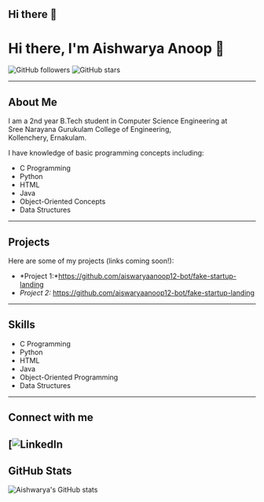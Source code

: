 ## Hi there 👋

# Hi there, I'm Aishwarya Anoop 👋

![GitHub followers](https://img.shields.io/github/followers/aiswaryaanoop12.bot?style=social)
![GitHub stars](https://img.shields.io/github/stars/aiswaryaanoop12?style=social)

---

## About Me

I am a 2nd year B.Tech student in Computer Science Engineering at  
Sree Narayana Gurukulam College of Engineering,  
Kollenchery, Ernakulam.

I have knowledge of basic programming concepts including:  
- C Programming  
- Python  
- HTML  
- Java  
- Object-Oriented Concepts  
- Data Structures  

---

## Projects

Here are some of my projects (links coming soon!):

- *Project 1:*https://github.com/aiswaryaanoop12-bot/fake-startup-landing
- *Project 2:* https://github.com/aiswaryaanoop12-bot/fake-startup-landing
---

## Skills

- C Programming  
- Python  
- HTML  
- Java  
- Object-Oriented Programming  
- Data Structures  

---

## Connect with me

[![LinkedIn](https://www.linkedin.com/in/aiswarya-anoop-a79334330?utm_source=share&utm_campaign=share_via&utm_content=profile&utm_medium=android_app)
---

## GitHub Stats

![Aishwarya's GitHub stats](https://github-readme-stats.vercel.app/api?username=aiswaryaanoop12&show_icons=true&theme=radical)

